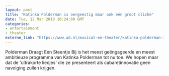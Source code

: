 ```yaml
---
layout: post
title: "Katinka Polderman is oergeestig maar ook één groot cliché"
date: Tue, 12 Mar 2019 10:24:00 GMT
categories: 
- entertainment 
- theater 
externe_link: "https://www.ad.nl/musical-en-theater/katinka-polderman-is-oergeestig-maar-ook-een-groot-cliche~a5d62f67/"
---
```


Polderman Draagt Een Steentje Bij is het meest geëngageerde en meest ambitieuze programma van Katinka Polderman tot nu toe. We hopen maar dat de 'ultrakorte liedjes' die ze presenteert als cabaretinnovatie geen navolging zullen krijgen.
